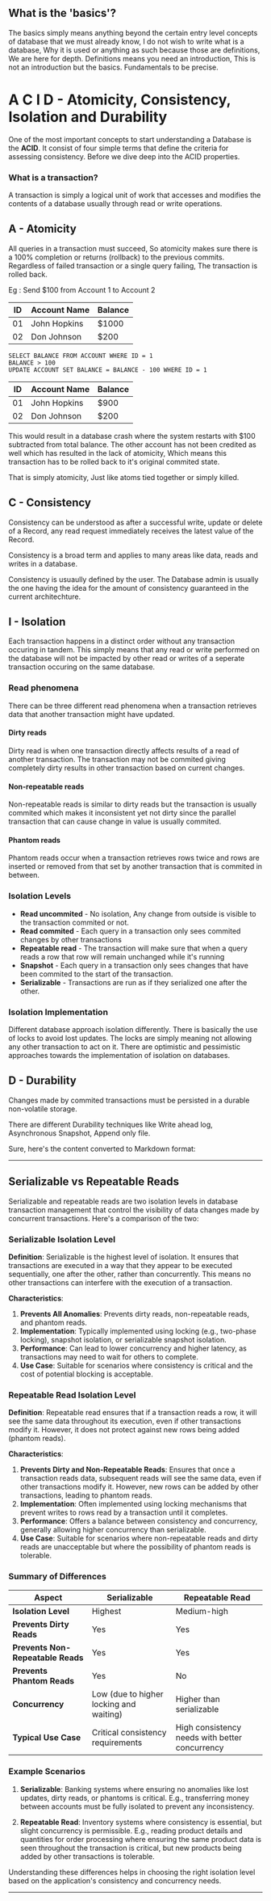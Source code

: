 ## What is the 'basics'?
The basics simply means anything beyond the certain entry level concepts of database that we must already know, I do not wish to write what is a database, Why it is used or anything as such because those are definitions, We are here for depth. Definitions means you need an introduction, This is not an introduction but the basics. Fundamentals to be precise.


# A C I D - Atomicity, Consistency, Isolation and Durability
One of the most important concepts to start understanding a Database is the **ACID**. It consist of four simple terms that define the criteria for assessing consistency. Before we dive deep into the ACID properties.


### What is a transaction? 
A transaction is simply a logical unit of work that accesses and modifies the contents of a database usually through read or write operations.


## A - Atomicity
All queries in a transaction must succeed, So atomicity makes sure there is a 100% completion or returns (rollback) to the previous commits. Regardless of failed transaction or a single query failing, The transaction is rolled back.

Eg : Send $100 from Account 1 to Account 2

ID|Account Name|Balance|
|--|------------|-------|
|01|John Hopkins| $1000 |
|02|Don Johnson | $200  |
 

```
SELECT BALANCE FROM ACCOUNT WHERE ID = 1
BALANCE > 100
UPDATE ACCOUNT SET BALANCE = BALANCE - 100 WHERE ID = 1
```

|ID|Account Name|Balance|
|--|------------|-------|
|01|John Hopkins| $900  |
|02|Don Johnson | $200  |
 
This would result in a database crash where the system restarts with $100 subtracted from total balance. The other account has not been credited as well which has resulted in the lack of atomicity, Which means this transaction has to be rolled back to it's original commited state.

That is simply atomicity, Just like atoms tied together or simply killed.

## C - Consistency
Consistency can be understood as after a successful write, update or delete of a Record, any read request immediately receives the latest value of the Record.

Consistency is a broad term and applies to many areas like data, reads and writes in a database.

Consistency is usuaully defined by the user. The Database admin is usually the one having the idea for the amount of consistency guaranteed in the current architechture.

## I - Isolation
Each transaction happens in a distinct order without any transaction occuring in tandem. This simply means that any read or write performed on the database will not be impacted by other read or writes of a seperate transaction occuring on the same database.

### Read phenomena 
There can be three different read phenomena when a transaction retrieves data that another transaction might have updated.

#### Dirty reads 
Dirty read is when one transaction directly affects results of a read of another transaction. The transaction may not be commited giving completely dirty results in other transaction based on current changes. 


#### Non-repeatable reads
Non-repeatable reads is similar to dirty reads but the transaction is usually commited which makes it inconsistent yet not dirty since the parallel transaction that can cause change in value is usually commited.

#### Phantom reads
Phantom reads occur when a transaction retrieves rows twice and rows are inserted or removed from that set by another transaction that is commited in between.

### Isolation Levels
- **Read uncommited** - No isolation, Any change from outside is visible to the transaction commited or not.
- **Read commited** - Each query in a transaction only sees commited changes by other transactions
- **Repeatable read** - The transaction will make sure that when a query reads a row that row will remain unchanged while it's running
- **Snapshot** - Each query in a transaction only sees changes that have been commited to the start of the transaction. 
- **Serializable** - Transactions are run as if they serialized one after the other.

### Isolation Implementation
Different database approach isolation differently. There is basically the use of locks to avoid lost updates. The locks are simply meaning not allowing any other transaction to act on it. There are optimistic and pessimistic approaches towards the implementation of isolation on databases.

## D - Durability
Changes made by commited transactions must be persisted in a durable non-volatile storage.

There are different Durability techniques like Write ahead log, Asynchronous Snapshot, Append only file.

Sure, here's the content converted to Markdown format:

---

## Serializable vs Repeatable Reads

Serializable and repeatable reads are two isolation levels in database transaction management that control the visibility of data changes made by concurrent transactions. Here's a comparison of the two:

### Serializable Isolation Level

**Definition**: Serializable is the highest level of isolation. It ensures that transactions are executed in a way that they appear to be executed sequentially, one after the other, rather than concurrently. This means no other transactions can interfere with the execution of a transaction.

**Characteristics**:
1. **Prevents All Anomalies**: Prevents dirty reads, non-repeatable reads, and phantom reads.
2. **Implementation**: Typically implemented using locking (e.g., two-phase locking), snapshot isolation, or serializable snapshot isolation.
3. **Performance**: Can lead to lower concurrency and higher latency, as transactions may need to wait for others to complete.
4. **Use Case**: Suitable for scenarios where consistency is critical and the cost of potential blocking is acceptable.

### Repeatable Read Isolation Level

**Definition**: Repeatable read ensures that if a transaction reads a row, it will see the same data throughout its execution, even if other transactions modify it. However, it does not protect against new rows being added (phantom reads).

**Characteristics**:
1. **Prevents Dirty and Non-Repeatable Reads**: Ensures that once a transaction reads data, subsequent reads will see the same data, even if other transactions modify it. However, new rows can be added by other transactions, leading to phantom reads.
2. **Implementation**: Often implemented using locking mechanisms that prevent writes to rows read by a transaction until it completes.
3. **Performance**: Offers a balance between consistency and concurrency, generally allowing higher concurrency than serializable.
4. **Use Case**: Suitable for scenarios where non-repeatable reads and dirty reads are unacceptable but where the possibility of phantom reads is tolerable.

### Summary of Differences

| Aspect                     | Serializable                                     | Repeatable Read                              |
|----------------------------|--------------------------------------------------|----------------------------------------------|
| **Isolation Level**        | Highest                                          | Medium-high                                  |
| **Prevents Dirty Reads**   | Yes                                              | Yes                                          |
| **Prevents Non-Repeatable Reads** | Yes                                      | Yes                                          |
| **Prevents Phantom Reads** | Yes                                              | No                                           |
| **Concurrency**            | Low (due to higher locking and waiting)          | Higher than serializable                     |
| **Typical Use Case**       | Critical consistency requirements                | High consistency needs with better concurrency|

### Example Scenarios

1. **Serializable**: Banking systems where ensuring no anomalies like lost updates, dirty reads, or phantoms is critical. E.g., transferring money between accounts must be fully isolated to prevent any inconsistency.

2. **Repeatable Read**: Inventory systems where consistency is essential, but slight concurrency is permissible. E.g., reading product details and quantities for order processing where ensuring the same product data is seen throughout the transaction is critical, but new products being added by other transactions is tolerable.

Understanding these differences helps in choosing the right isolation level based on the application's consistency and concurrency needs.

---
